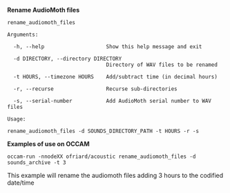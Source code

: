**Rename AudioMoth files**

```
rename_audiomoth_files

Arguments:

  -h, --help                    Show this help message and exit

  -d DIRECTORY, --directory DIRECTORY
                                Directory of WAV files to be renamed

  -t HOURS, --timezone HOURS    Add/subtract time (in decimal hours)
  
  -r, --recurse                 Recurse sub-directories

  -s, --serial-number           Add AudioMoth serial number to WAV files

```

```
Usage:

rename_audiomoth_files -d SOUNDS_DIRECTORY_PATH -t HOURS -r -s
```

**Examples of use on OCCAM**

```
occam-run -nnodeXX ofriard/acoustic rename_audiomoth_files -d sounds_archive -t 3
```
This example will rename the audiomoth files adding 3 hours to the codified date/time
